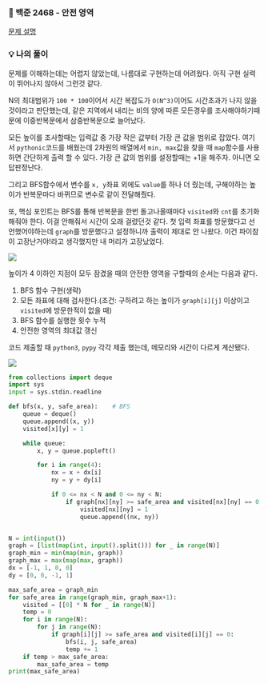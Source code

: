 ### 📌 백준 2468 - 안전 영역
<a href='https://www.acmicpc.net/problem/2468'>문제 설명</a>

### 💡 나의 풀이
문제를 이해하는데는 어렵지 않았는데, 나름대로 구현하는데 어려웠다. 아직 구현 실력이 뛰어나지 않아서 그런것 같다.

N의 최대범위가 `100 * 100`이어서 시간 복잡도가 `O(N^3)`이어도 시간초과가 나지 않을것이라고 판단했는데, 같은 지역에서 내리는 비의 양에 따른 모든경우를 조사해야하기때문에 이중반복문에서 삼중반복문으로 늘어났다.

모든 높이를 조사할때는 입력값 중 가장 작은 값부터 가장 큰 값을 범위로 잡았다. 여기서 `pythonic`코드를 배웠는데 2차원의 배열에서 `min, max`값을 찾을 때 `map`함수를 사용하면 간단하게 출력 할 수 있다. 가장 큰 값의 범위를 설정할때는 +1을 해주자. 아니면 오답판정난다.

그리고 BFS함수에서 변수를 `x, y`좌표 외에도 `value`를 하나 더 줬는데, 구해야하는 높이가 반복문마다 바뀌므로 변수로 같이 전달해줬다.

또, 핵심 포인트는 BFS를 통해 반복문을 한번 돌고나올때마다 `visited`와 `cnt`를 초기화해줘야 한다. 이걸 안해줘서 시간이 오래 걸렸던것 같다. 
첫 입력 좌표를 방문했다고 선언했어야하는데 `graph`를 방문했다고 설정하니까 출력이 제대로 안 나왔다. 이건 파이참이 고장난거야!라고 생각했지만 내 머리가 고장났었다.

![](https://images.velog.io/images/abcd8637/post/18005c45-6319-4421-8f85-57a25e2bfe46/More_details_be_omitted.jpeg)

높이가 4 이하인 지점이 모두 잠겼을 때의 안전한 영역을 구할때의 순서는 다음과 같다.
1. BFS 함수 구현(생략)
2. 모든 좌표에 대해 검사한다.(조건: 구하려고 하는 높이가 `graph[i][j]` 이상이고 `visited`에 방문한적이 없을 때)
3. BFS 함수를 실행한 횟수 누적
4. 안전한 영역의 최대값 갱신

코드 제출할 때 `python3`, `pypy` 각각 제출 했는데, 메모리와 시간이 다르게 계산됐다.

![](https://images.velog.io/images/abcd8637/post/0a5f7c3d-5313-4ae4-9af2-5bae421720a5/%E1%84%89%E1%85%B3%E1%84%8F%E1%85%B3%E1%84%85%E1%85%B5%E1%86%AB%E1%84%89%E1%85%A3%E1%86%BA%202021-04-18%2015.28.45.png)

```python
from collections import deque
import sys
input = sys.stdin.readline

def bfs(x, y, safe_area):    # BFS
    queue = deque()
    queue.append((x, y))
    visited[x][y] = 1

    while queue:
        x, y = queue.popleft()

        for i in range(4):
            nx = x + dx[i]
            ny = y + dy[i]

            if 0 <= nx < N and 0 <= ny < N:
                if graph[nx][ny] >= safe_area and visited[nx][ny] == 0:
                    visited[nx][ny] = 1
                    queue.append((nx, ny))


N = int(input())
graph = [list(map(int, input().split())) for _ in range(N)]
graph_min = min(map(min, graph))
graph_max = max(map(max, graph))
dx = [-1, 1, 0, 0]
dy = [0, 0, -1, 1]

max_safe_area = graph_min
for safe_area in range(graph_min, graph_max+1):
    visited = [[0] * N for _ in range(N)]
    temp = 0
    for i in range(N):
        for j in range(N):
            if graph[i][j] >= safe_area and visited[i][j] == 0:
                bfs(i, j, safe_area)
                temp += 1
    if temp > max_safe_area:
        max_safe_area = temp
print(max_safe_area)
```

